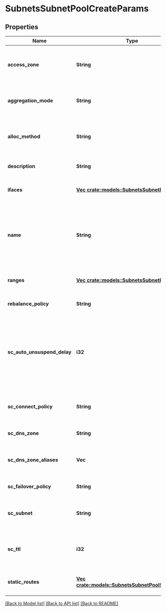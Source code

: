 # SubnetsSubnetPoolCreateParams

## Properties
Name | Type | Description | Notes
------------ | ------------- | ------------- | -------------
**access_zone** | **String** | Name of a valid access zone to map IP address pool to the zone. | [optional] [default to null]
**aggregation_mode** | **String** | OneFS supports the following NIC aggregation modes. | [optional] [default to null]
**alloc_method** | **String** | Specifies how IP address allocation is done among pool members. | [optional] [default to null]
**description** | **String** | A description of the pool. | [optional] [default to null]
**ifaces** | [**Vec <crate::models::SubnetsSubnetPoolIface>**](SubnetsSubnetPoolIface.md) | List of interface members in this pool. | [optional] [default to null]
**name** | **String** | The name of the pool. It must be unique throughout the given subnet.It&#39;s a required field with POST method. | [default to null]
**ranges** | [**Vec <crate::models::SubnetsSubnetPoolRange>**](SubnetsSubnetPoolRange.md) | List of IP address ranges in this pool. | [optional] [default to null]
**rebalance_policy** | **String** | Rebalance policy.. | [optional] [default to null]
**sc_auto_unsuspend_delay** | **i32** | Time delay in seconds before a node which has been                 automatically unsuspended becomes usable in SmartConnect                responses for pool zones. | [optional] [default to null]
**sc_connect_policy** | **String** | SmartConnect client connection balancing policy. | [optional] [default to null]
**sc_dns_zone** | **String** | SmartConnect zone name for the pool. | [optional] [default to null]
**sc_dns_zone_aliases** | **Vec<String>** | List of SmartConnect zone aliases (DNS names) to the pool. | [optional] [default to null]
**sc_failover_policy** | **String** | SmartConnect IP failover policy. | [optional] [default to null]
**sc_subnet** | **String** | Name of SmartConnect service subnet for this pool. | [optional] [default to null]
**sc_ttl** | **i32** | Time to live value for SmartConnect DNS query responses in seconds. | [optional] [default to null]
**static_routes** | [**Vec <crate::models::SubnetsSubnetPoolStaticRoute>**](SubnetsSubnetPoolStaticRoute.md) | List of interface members in this pool. | [optional] [default to null]

[[Back to Model list]](../README.md#documentation-for-models) [[Back to API list]](../README.md#documentation-for-api-endpoints) [[Back to README]](../README.md)


